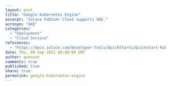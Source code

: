 ```yaml
---
layout: post
title: "Google Kubernetes Engine"
excerpt: "Solace PubSub+ Cloud supports GKE."
acronym: "GKE"
categories:
  - "Deployment"
  - "Cloud Service"
references:
  - "https://docs.solace.com/Developer-Tools/QuickStarts/Quickstart-Kubernetes.htm"
date: Thu, 09 Sep 2021 00:00:00 GMT
author: gvensan
comments: true
published: true
share: true
permalink: google-kubernetes-engine
---
```

